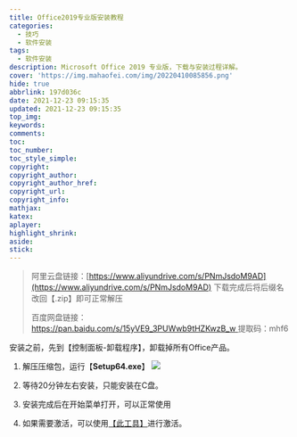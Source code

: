 ```yaml
---
title: Office2019专业版安装教程
categories:
  - 技巧
  - 软件安装
tags:
  - 软件安装
description: Microsoft Office 2019 专业版，下载与安装过程详解。
cover: 'https://img.mahaofei.com/img/20220410085856.png'
hide: true
abbrlink: 197d036c
date: 2021-12-23 09:15:35
updated: 2021-12-23 09:15:35
top_img:
keywords:
comments:
toc:
toc_number:
toc_style_simple:
copyright:
copyright_author:
copyright_author_href:
copyright_url:
copyright_info:
mathjax:
katex:
aplayer:
highlight_shrink:
aside:
stick:
---
```





>阿里云盘链接：[https://www.aliyundrive.com/s/PNmJsdoM9AD](https://www.aliyundrive.com/s/PNmJsdoM9AD)
>下载完成后将后缀名改回【.zip】即可正常解压
>
>百度网盘链接：[https://pan.baidu.com/s/15yVE9_3PUWwb9tHZKwzB_w ](https://pan.baidu.com/s/15yVE9_3PUWwb9tHZKwzB_w )
>提取码：mhf6

安装之前，先到【控制面板-卸载程序】，卸载掉所有Office产品。

1. 解压压缩包，运行【**Setup64.exe**】
![](https://img.mahaofei.com/img/202112230940086-office2019-1.png)
2. 等待20分钟左右安装，只能安装在C盘。

3. 安装完成后在开始菜单打开，可以正常使用

1. 如果需要激活，可以使用[【此工具】](https://huffie.lanzouw.com/idn0Cuhmwzg)进行激活。


